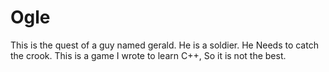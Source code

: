 # Ogle
This is the quest of a guy named gerald. He is a soldier. He Needs to catch the crook. This is a game I wrote to learn C++, So it is not the best. 
